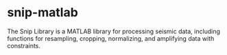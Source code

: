 # snip-matlab
The Snip Library is a MATLAB library for processing seismic data, including functions for resampling, cropping, normalizing, and amplifying data with constraints.
